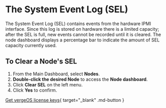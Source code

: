 # The System Event Log (SEL)

The System Event Log (SEL) contains events from the hardware IPMI interface. Since this log is stored on hardware there is a limited capacity; after the SEL is full, new events cannot be recorded until it is cleared. The node dashboard displays a percentage bar to indicate the amount of SEL capacity currently used.

## To Clear a Node's SEL

1. From the Main Dashboard, select **Nodes**.
2. **Double-click the desired Node** to access the **Node dashboard**.
3. Click **Clear SEL** on the left menu.
4. Click **Yes** to confirm.

[Get vergeOS license keys](https://www.verge.io/test-drive){ target="_blank" .md-button }